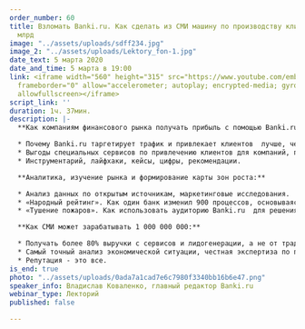 ```yaml
---
order_number: 60
title: Взломать Banki.ru. Как сделать из СМИ машину по производству клиентов на 1
  млрд
image: "../assets/uploads/sdff234.jpg"
image_2: "../assets/uploads/Lektory_fon-1.jpg"
date_text: 5 марта 2020
date_and_time: 5 марта в 19:00
link: <iframe width="560" height="315" src="https://www.youtube.com/embed/C-5w5h1g9ew"
  frameborder="0" allow="accelerometer; autoplay; encrypted-media; gyroscope; picture-in-picture"
  allowfullscreen></iframe>
script_link: ''
duration: 1ч. 37мин.
description: |-
  **Как компаниям финансового рынка получать прибыль с помощью Banki.ru:**

  * Почему Banki.ru таргетирует трафик и привлекает клиентов  лучше, чем рекламный инструментарий в поисковиках.
  * Выгоды специальных сервисов по привлечению клиентов для компаний, предоставляющих финансовые услуги.
  * Инструментарий, лайфхаки, кейсы, цифры, рекомендации.

  **Аналитика, изучение рынка и формирование карты зон роста:**

  * Анализ данных по открытым источникам, маркетинговые исследования.
  * «Народный рейтинг». Как один банк изменил 900 процессов, основываясь на отзывах в «народном рейтинге».
  * «Тушение пожаров». Как использовать аудиторию Banki.ru  для решения бизнес задач.

  **Как СМИ может зарабатывать 1 000 000 000:**

  * Получать более 80% выручки с сервисов и лидогенерации, а не от традиционной рекламы на своих «страницах».
  * Самый точный анализ экономической ситуации, честная экспертиза по продуктам, самый быстрый канал связи с финансовой организацией.
  * Репутация - это все.
is_end: true
photo: "../assets/uploads/0ada7a1cad7e6c7980f3340bb16b6e47.png"
speaker_info: Владислав Коваленко, главный редактор Banki.ru
webinar_type: Лекторий
published: false

---
```

